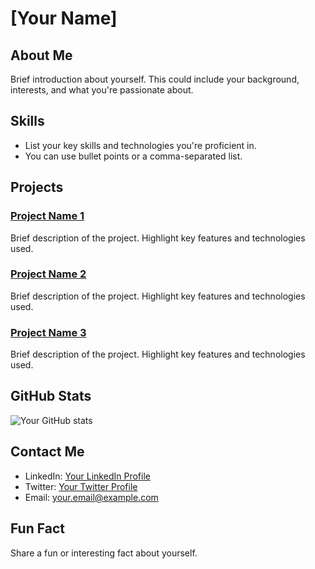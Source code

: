 # [Your Name]

## About Me

Brief introduction about yourself. This could include your background, interests, and what you're passionate about.

## Skills

- List your key skills and technologies you're proficient in.
- You can use bullet points or a comma-separated list.

## Projects

### [Project Name 1](link_to_project_1)
Brief description of the project. Highlight key features and technologies used.

### [Project Name 2](link_to_project_2)
Brief description of the project. Highlight key features and technologies used.

### [Project Name 3](link_to_project_3)
Brief description of the project. Highlight key features and technologies used.

## GitHub Stats

![Your GitHub stats](https://github-readme-stats.vercel.app/api?username=your_username&show_icons=true&theme=radical)

## Contact Me

- LinkedIn: [Your LinkedIn Profile](link_to_linkedin_profile)
- Twitter: [Your Twitter Profile](link_to_twitter_profile)
- Email: your.email@example.com

## Fun Fact

Share a fun or interesting fact about yourself.

